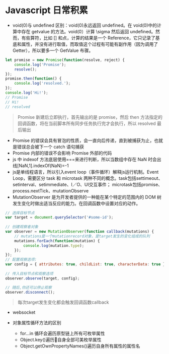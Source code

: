 # Javascript 日常积累

* void(0)与 undefined 区别：void(0)永远返回 undefined。在 void(0)中的计算中存在 getvalue 的方法。void(0）计算 \sigma 然后返回 undefined。然而，有些算符，比如 [] 和点，计算的结果是一个 Reference，它只记录了基底和属性，并没有进行取值，而取值这个过程有可能有副作用（因为调用了 Getter），所以要多一个 GetValue 布骤。

```js
let promise = new Promise(function(resolve, reject) {
    console.log('Promise');
    resolve();
});
promise.then(function() {
    console.log('resolved.');
});
console.log('Hi!');
// Promise
// Hi!
// resolved
```

> Promise 新建后立即执行，首先输出的是 promise，然后 then 方法指定的回调函数，将在当前脚本所有同步任务执行完才会执行，所以 resolved 最后输出

* Promise 的错误会具有冒泡的性质，会一直向后传递，直到被捕获为止，也就是错误总会被下一个 catch 语句捕获
* Promise 内部的错误不会影响 Promise 外部的代码
* js 中 indexof 方法底层使用===来进行判断，所以当数组中存在 NaN 时会出线[NaN,1].indexOf(NaN)=-1
* js是单线程语言，所以引入event loop（事件循环）解释js运行机制。Event Loop，需要区分 task 和 microtask 两种不同的概念。task包括settimeout、setinterval、setimmediate、I／O、UI交互事件；
microtask包括promise、process.nextTick、mutationObserve
* MutationObserver 是为开发者提供的一种能在某个特定的范围内的 DOM 树发生变化时做出适当反应的能力。在回调函数中设置对应的动作。

```js
// 选择目标节点
var target = document.querySelector('#some-id');
 
// 创建观察者对象
var observer = new MutationObserver(function callback(mutations) {
    // mutations是一个mutationrecord对象，是target发生的变化组成的队列
    mutations.forEach(function(mutation) {
        console.log(mutation.type);
    });
});
// 配置观察选项:
var config = { attributes: true, childList: true, characterData: true }
 
// 传入目标节点和观察选项
observer.observe(target, config);

// 随后,你还可以停止观察
observer.disconnect();
```
> 每次target发生变化都会触发回调函数callback

* websocket

* 对象属性循环方法的区别
    * for...in 循环会遍历原型链上所有可枚举属性
    * Object.key()遍历自身全部可美枚举属性
    * Object.getOwnPropertyNames()遍历自身所有属性的属性名